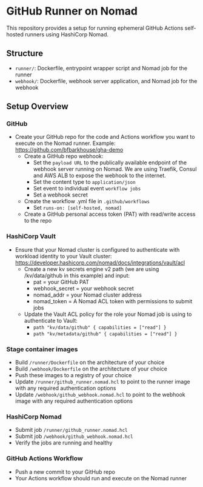 # GitHub Runner on Nomad

This repository provides a setup for running ephemeral GitHub Actions self-hosted runners using HashiCorp Nomad.

## Structure

- `runner/`: Dockerfile, entrypoint wrapper script and Nomad job for the runner
- `webhook/`: Dockerfile, webhook server application, and Nomad job for the webhook

## Setup Overview

### GitHub
- Create your GitHub repo for the code and Actions workflow you want to execute on the Nomad runner. Example: https://github.com/bfbarkhouse/gha-demo
    - Create a GitHub repo webhook:
        - Set the `payload URL` to the publically available endpoint of the webhook server running on Nomad. We are using Traefik, Consul and AWS ALB to expose the webhook to the internet.
        - Set the content type to `application/json`
        - Set event to individual event `workflow jobs`
        - Set a webhook secret
    - Create the workflow .yml file in `.github/workflows`
        - Set `runs-on: [self-hosted, nomad]`
    - Create a GitHub personal access token (PAT) with read/write access to the repo

### HashiCorp Vault
- Ensure that your Nomad cluster is configured to authenticate with workload identity to your Vault cluster: https://developer.hashicorp.com/nomad/docs/integrations/vault/acl 
    - Create a new kv secrets engine v2 path (we are using /kv/data/github in this example) and input:
        - pat = your GitHub PAT
        - webhook_secret = your webhook secret
        - nomad_addr = your Nomad cluster address
        - nomad_token = A Nomad ACL token with permissions to submit jobs
    - Update the Vault ACL policy for the role your Nomad job is using to authenticate to Vault:
        - `path "kv/data/github" {
            capabilities = ["read"]
           }`
        - `path "kv/metadata/github" {
            capabilities = ["read"]
           }`

### Stage container images
- Build `/runner/Dockerfile` on the architecture of your choice
- Build `/webhook/Dockerfile` on the architecture of your choice
- Push these images to a registry of your choice
- Update `/runner/github_runner.nomad.hcl` to point to the runner image with any required authentication options
- Update `/webhook/github_webhook.nomad.hcl` to point to the webhook image with any required authentication options

### HashiCorp Nomad
- Submit job `/runner/github_runner.nomad.hcl`
- Submit job `/webhook/github_webhook.nomad.hcl`
- Verify the jobs are running and healthy

### GitHub Actions Workflow
- Push a new commit to your GitHub repo
- Your Actions workflow should run and execute on the Nomad runner

